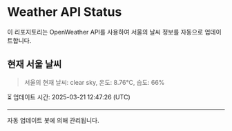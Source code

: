 
# Weather API Status

이 리포지토리는 OpenWeather API를 사용하여 서울의 날씨 정보를 자동으로 업데이트합니다.

## 현재 서울 날씨
> 서울의 현재 날씨: clear sky, 온도: 8.76°C, 습도: 66%

⏳ 업데이트 시간: 2025-03-21 12:47:26 (UTC)

---
자동 업데이트 봇에 의해 관리됩니다.
